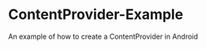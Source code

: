 ContentProvider-Example
=======================

An example of how to create a ContentProvider in Android
